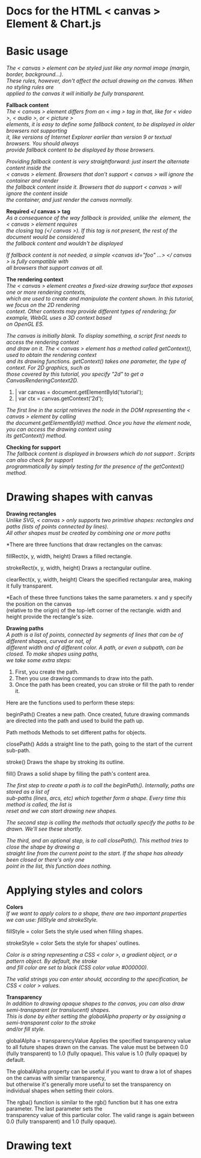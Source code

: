 # Docs for the HTML < canvas > Element & Chart.js

# Basic usage  
*The < canvas > element can be styled just like any normal image (margin, border, background…).  
These rules, however, don't affect the actual drawing on the canvas. When no styling rules are  
applied to the canvas it will initially be fully transparent.*  

<b>Fallback content</b>  
*The < canvas > element differs from an < img > tag in that, like for < video >, < audio >, or < picture >  
elements, it is easy to define some fallback content, to be displayed in older browsers not supporting  
it, like versions of Internet Explorer earlier than version 9 or textual browsers. You should always  
provide fallback content to be displayed by those browsers.*

*Providing fallback content is very straightforward: just insert the alternate content inside the  
< canvas > element. Browsers that don't support < canvas > will ignore the container and render  
the fallback content inside it. Browsers that do support < canvas > will ignore the content inside  
the container, and just render the canvas normally.*  

<b>Required </ canvas > tag</b>  
*As a consequence of the way fallback is provided, unlike the <img> element, the < canvas > element requires  
the closing tag (</ canvas >). If this tag is not present, the rest of the document would be considered  
the fallback content and wouldn't be displayed* 

*If fallback content is not needed, a simple <canvas id="foo" ...> </ canvas > is fully compatible with  
all browsers that support canvas at all.*  

<b>The rendering context</b>  
*The < canvas > element creates a fixed-size drawing surface that exposes one or more rendering contexts,  
which are used to create and manipulate the content shown. In this tutorial, we focus on the 2D rendering  
context. Other contexts may provide different types of rendering; for example, WebGL uses a 3D context based  
on OpenGL ES.*

*The canvas is initially blank. To display something, a script first needs to access the rendering context  
and draw on it. The < canvas > element has a method called getContext(), used to obtain the rendering context  
and its drawing functions. getContext() takes one parameter, the type of context. For 2D graphics, such as  
those covered by this tutorial, you specify "2d" to get a CanvasRenderingContext2D.*  

1. | var canvas = document.getElementById('tutorial');  
2. | var ctx = canvas.getContext('2d');  

*The first line in the script retrieves the node in the DOM representing the < canvas > element by calling  
the document.getElementById() method. Once you have the element node, you can access the drawing context using  
its getContext() method.*  

<b>Checking for support</b>  
*The fallback content is displayed in browsers which do not support <canvas>. Scripts can also check for support  
programmatically by simply testing for the presence of the getContext() method.*  

# Drawing shapes with canvas  

<b>Drawing rectangles</b>  
*Unlike SVG, < canvas > only supports two primitive shapes: rectangles and paths (lists of points connected by lines).  
All other shapes must be created by combining one or more paths*  

*There are three functions that draw rectangles on the canvas:  

fillRect(x, y, width, height)
Draws a filled rectangle.  

strokeRect(x, y, width, height)
Draws a rectangular outline.  

clearRect(x, y, width, height)
Clears the specified rectangular area, making it fully transparent.  

*Each of these three functions takes the same parameters. x and y specify the position on the canvas   
(relative to the origin) of the top-left corner of the rectangle. width and height provide the rectangle's size.

<b>Drawing paths</b>  
*A path is a list of points, connected by segments of lines that can be of different shapes, curved or not, of  
different width and of different color. A path, or even a subpath, can be closed. To make shapes using paths,  
we take some extra steps:*  

1. First, you create the path.  
2. Then you use drawing commands to draw into the path.  
3. Once the path has been created, you can stroke or fill the path to render it.  

Here are the functions used to perform these steps:

beginPath()
Creates a new path. Once created, future drawing commands are directed into the path and used to build the path up.  

Path methods
Methods to set different paths for objects.  

closePath()
Adds a straight line to the path, going to the start of the current sub-path.  

stroke()
Draws the shape by stroking its outline.  

fill()
Draws a solid shape by filling the path's content area.  

*The first step to create a path is to call the beginPath(). Internally, paths are stored as a list of  
sub-paths (lines, arcs, etc) which together form a shape. Every time this method is called, the list is  
reset and we can start drawing new shapes.*  

*The second step is calling the methods that actually specify the paths to be drawn. We'll see these shortly.*  

*The third, and an optional step, is to call closePath(). This method tries to close the shape by drawing a  
straight line from the current point to the start. If the shape has already been closed or there's only one  
point in the list, this function does nothing.*  
  
# Applying styles and colors  

<b>Colors</b>  
*If we want to apply colors to a shape, there are two important properties we can use: fillStyle and strokeStyle.*  

fillStyle = color
Sets the style used when filling shapes.  

strokeStyle = color
Sets the style for shapes' outlines.  

*Color is a string representing a CSS < color >, a gradient object, or a pattern object. By default, the stroke  
and fill color are set to black (CSS color value #000000).*  

*The valid strings you can enter should, according to the specification, be CSS < color > values.*  

<b>Transparency</b>  
*In addition to drawing opaque shapes to the canvas, you can also draw semi-transparent (or translucent) shapes.  
This is done by either setting the globalAlpha property or by assigning a semi-transparent color to the stroke  
and/or fill style.*  

globalAlpha = transparencyValue
Applies the specified transparency value to all future shapes drawn on the canvas. The value must be between 0.0    
(fully transparent) to 1.0 (fully opaque). This value is 1.0 (fully opaque) by default.  

The globalAlpha property can be useful if you want to draw a lot of shapes on the canvas with similar transparency,  
but otherwise it's generally more useful to set the transparency on individual shapes when setting their colors.  

The rgba() function is similar to the rgb() function but it has one extra parameter. The last parameter sets the  
transparency value of this particular color. The valid range is again between 0.0 (fully transparent) and 1.0 (fully opaque).

    
# Drawing text
